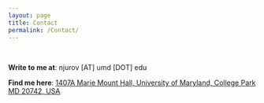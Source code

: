 ```yaml
---
layout: page
title: Contact
permalink: /Contact/
---
```


<br>

**Write to me at**: njurov [AT] umd [DOT] edu

**Find me here**: [1407A Marie Mount Hall, University of Maryland, College Park MD 20742, USA](https://goo.gl/maps/nMRofdFYrQJiKGU87)